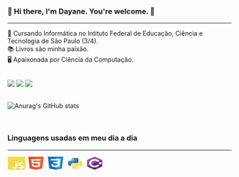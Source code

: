 ### 💜 Hi there, I'm Dayane. You're welcome. 💜
 ---------------------------------------------------

 🏫  Cursando Informática no Intituto Federal de Educação, Ciência e Tecnologia de São Paulo (3/4). <br>
 📚  Livros são minha paixão. <br>
 🖥️  Apaixonada por Ciência da Computação.
 
 <br>
 
<div> 
  <a href="https://www.instagram.com/daymutiz/" target="_blank"><img src="https://img.shields.io/badge/-Instagram-%23E4405F?style=for-the-badge&logo=instagram&logoColor=white" target="_blank"></a> 
  <a href = "mailto:dayanematias640@gmail.com"><img src="https://img.shields.io/badge/-Gmail-%23333?style=for-the-badge&logo=gmail&logoColor=white" target="_blank"></a>
  <a href="https://www.linkedin.com/in/dayane-matias-14a725265/" target="_blank"><img src="https://img.shields.io/badge/-LinkedIn-%230077B5?style=for-the-badge&logo=linkedin&logoColor=white" target="_blank"></a> 
</div>

 <br>
 
  ![Anurag's GitHub stats](https://github-readme-stats.vercel.app/api?username=Daysmthii&show_icons=true&theme=radical)

<br>
  
 ### Linguagens usadas em meu dia a dia
-----------------------------------------------------------
<div style="display: inline_block">
  <img align="center" alt="Rafa-Js" height="30" width="40" src="https://raw.githubusercontent.com/devicons/devicon/master/icons/javascript/javascript-plain.svg">
  <img align="center" alt="Rafa-HTML" height="30" width="40" src="https://raw.githubusercontent.com/devicons/devicon/master/icons/html5/html5-original.svg">
  <img align="center" alt="Rafa-CSS" height="30" width="40" src="https://raw.githubusercontent.com/devicons/devicon/master/icons/css3/css3-original.svg">
  <img align="center" alt="Rafa-Python" height="30" width="40" src="https://raw.githubusercontent.com/devicons/devicon/master/icons/python/python-original.svg">
  <img align="center" alt="Rafa-Csharp" height="30" width="40" src="https://raw.githubusercontent.com/devicons/devicon/master/icons/csharp/csharp-original.svg">
</div>
